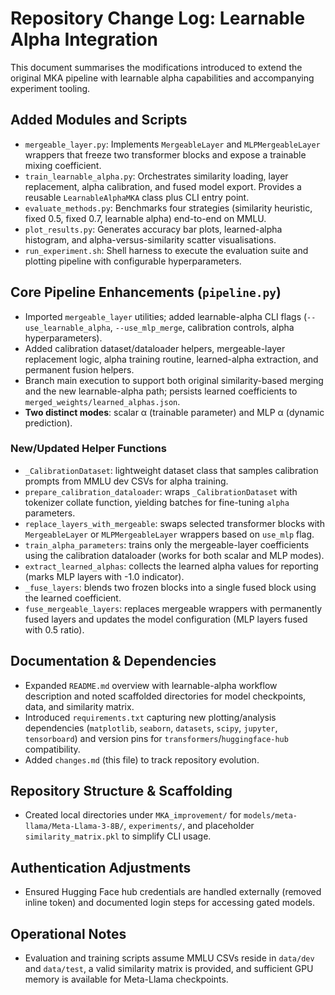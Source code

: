 # Repository Change Log: Learnable Alpha Integration

This document summarises the modifications introduced to extend the original MKA
pipeline with learnable alpha capabilities and accompanying experiment tooling.

## Added Modules and Scripts

- `mergeable_layer.py`: Implements `MergeableLayer` and `MLPMergeableLayer` wrappers
  that freeze two transformer blocks and expose a trainable mixing coefficient.
- `train_learnable_alpha.py`: Orchestrates similarity loading, layer replacement,
  alpha calibration, and fused model export. Provides a reusable
  `LearnableAlphaMKA` class plus CLI entry point.
- `evaluate_methods.py`: Benchmarks four strategies (similarity heuristic, fixed 0.5,
  fixed 0.7, learnable alpha) end-to-end on MMLU.
- `plot_results.py`: Generates accuracy bar plots, learned-alpha histogram, and
  alpha-versus-similarity scatter visualisations.
- `run_experiment.sh`: Shell harness to execute the evaluation suite and plotting
  pipeline with configurable hyperparameters.

## Core Pipeline Enhancements (`pipeline.py`)

- Imported `mergeable_layer` utilities; added learnable-alpha CLI flags
  (`--use_learnable_alpha`, `--use_mlp_merge`, calibration controls, alpha hyperparameters).
- Added calibration dataset/dataloader helpers, mergeable-layer replacement logic,
  alpha training routine, learned-alpha extraction, and permanent fusion helpers.
- Branch main execution to support both original similarity-based merging and the
  new learnable-alpha path; persists learned coefficients to
  `merged_weights/learned_alphas.json`.
- **Two distinct modes**: scalar α (trainable parameter) and MLP α (dynamic prediction).

### New/Updated Helper Functions

- `_CalibrationDataset`: lightweight dataset class that samples calibration prompts
  from MMLU dev CSVs for alpha training.
- `prepare_calibration_dataloader`: wraps `_CalibrationDataset` with tokenizer
  collate function, yielding batches for fine-tuning `alpha` parameters.
- `replace_layers_with_mergeable`: swaps selected transformer blocks with
  `MergeableLayer` or `MLPMergeableLayer` wrappers based on `use_mlp` flag.
- `train_alpha_parameters`: trains only the mergeable-layer coefficients using the
  calibration dataloader (works for both scalar and MLP modes).
- `extract_learned_alphas`: collects the learned alpha values for reporting (marks
  MLP layers with -1.0 indicator).
- `_fuse_layers`: blends two frozen blocks into a single fused block using the
  learned coefficient.
- `fuse_mergeable_layers`: replaces mergeable wrappers with permanently fused
  layers and updates the model configuration (MLP layers fused with 0.5 ratio).

## Documentation & Dependencies

- Expanded `README.md` overview with learnable-alpha workflow description and
  noted scaffolded directories for model checkpoints, data, and similarity matrix.
- Introduced `requirements.txt` capturing new plotting/analysis dependencies
  (`matplotlib`, `seaborn`, `datasets`, `scipy`, `jupyter`, `tensorboard`) and
  version pins for `transformers`/`huggingface-hub` compatibility.
- Added `changes.md` (this file) to track repository evolution.

## Repository Structure & Scaffolding

- Created local directories under `MKA_improvement/` for
  `models/meta-llama/Meta-Llama-3-8B/`, `experiments/`, and placeholder
  `similarity_matrix.pkl` to simplify CLI usage.

## Authentication Adjustments

- Ensured Hugging Face hub credentials are handled externally (removed inline
  token) and documented login steps for accessing gated models.

## Operational Notes

- Evaluation and training scripts assume MMLU CSVs reside in `data/dev` and
  `data/test`, a valid similarity matrix is provided, and sufficient GPU memory is
  available for Meta-Llama checkpoints.
